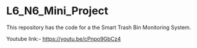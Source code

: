 # L6_N6_Mini_Project

This repository has the code for a the Smart Trash Bin Monitoring System.

Youtube link:- https://youtu.be/cPnpo9GbCz4
